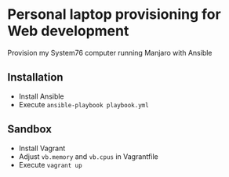 # Personal laptop provisioning for Web development

Provision my System76 computer running Manjaro with Ansible

## Installation
- Install Ansible
- Execute `ansible-playbook playbook.yml`

## Sandbox
- Install Vagrant
- Adjust `vb.memory` and `vb.cpus` in Vagrantfile
- Execute `vagrant up`
